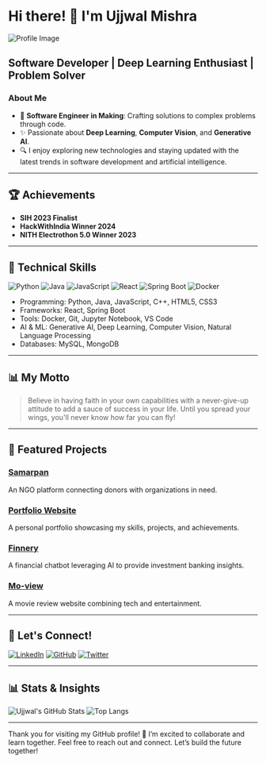 # Hi there! 👋 I'm Ujjwal Mishra

![Profile Image](path/to/your/profile-image.png)

## Software Developer | Deep Learning Enthusiast | Problem Solver

### About Me

- 🎨 **Software Engineer in Making**: Crafting solutions to complex problems through code.
- ✨ Passionate about **Deep Learning**, **Computer Vision**, and **Generative AI**.
- 🔍 I enjoy exploring new technologies and staying updated with the latest trends in software development and artificial intelligence.

---

## 🏆 Achievements

- **SIH 2023 Finalist**
- **HackWithIndia Winner 2024**
- **NITH Electrothon 5.0 Winner 2023**

---

## 🔧 Technical Skills

![Python](https://img.shields.io/badge/-Python-3776AB?logo=python&logoColor=white&style=flat-square)
![Java](https://img.shields.io/badge/-Java-007396?logo=java&logoColor=white&style=flat-square)
![JavaScript](https://img.shields.io/badge/-JavaScript-F7DF1E?logo=javascript&logoColor=black&style=flat-square)
![React](https://img.shields.io/badge/-React-61DAFB?logo=react&logoColor=black&style=flat-square)
![Spring Boot](https://img.shields.io/badge/-Spring%20Boot-6DB33F?logo=spring-boot&logoColor=white&style=flat-square)
![Docker](https://img.shields.io/badge/-Docker-2496ED?logo=docker&logoColor=white&style=flat-square)

- Programming: Python, Java, JavaScript, C++, HTML5, CSS3
- Frameworks: React, Spring Boot
- Tools: Docker, Git, Jupyter Notebook, VS Code
- AI & ML: Generative AI, Deep Learning, Computer Vision, Natural Language Processing
- Databases: MySQL, MongoDB

---

## 📊 My Motto

> Believe in having faith in your own capabilities with a never-give-up attitude to add a sauce of success in your life. Until you spread your wings, you'll never know how far you can fly!

---

## 🌟 Featured Projects

### [Samarpan](https://github.com/UjjwalMishra01/Samarpan)
An NGO platform connecting donors with organizations in need.

### [Portfolio Website](https://ujjwalmishra01.github.io/My-Portfolio-Website)
A personal portfolio showcasing my skills, projects, and achievements.

### [Finnery](https://github.com/UjjwalMishra01)
A financial chatbot leveraging AI to provide investment banking insights.

### [Mo-view](https://github.com/UjjwalMishra01/Mo-view)
A movie review website combining tech and entertainment.

---

## 🔔 Let's Connect!

[![LinkedIn](https://img.shields.io/badge/-LinkedIn-0A66C2?logo=linkedin&logoColor=white&style=flat-square)](https://www.linkedin.com/in/ujjwal-mishra01)
[![GitHub](https://img.shields.io/badge/-GitHub-181717?logo=github&logoColor=white&style=flat-square)](https://github.com/UjjwalMishra01)
[![Twitter](https://img.shields.io/badge/-Twitter-1DA1F2?logo=twitter&logoColor=white&style=flat-square)](https://twitter.com/your_twitter)

---

## 📊 Stats & Insights

![Ujjwal's GitHub Stats](https://github-readme-stats.vercel.app/api?username=UjjwalMishra01&show_icons=true&theme=radical)
![Top Langs](https://github-readme-stats.vercel.app/api/top-langs/?username=UjjwalMishra01&layout=compact&theme=radical)

---

Thank you for visiting my GitHub profile! 🚀 I’m excited to collaborate and learn together. Feel free to reach out and connect. Let’s build the future together!

